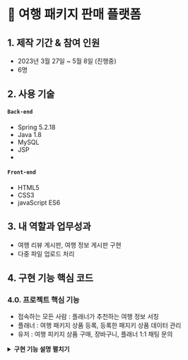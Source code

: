 # :pushpin: 여행 패키지 판매 플랫폼


## 1. 제작 기간 & 참여 인원
- 2023년 3월 27일 ~ 5월 8일 (진행중)
- 6명


## 2. 사용 기술
#### `Back-end`
  - Spring 5.2.18
  - Java 1.8
  - MySQL 
  - JSP
  - 
#### `Front-end`
  - HTML5
  - CSS3
  - javaScript ES6


## 3. 내 역할과 업무성과
- 여행 리뷰 게시판, 여행 정보 게시판 구현
- 다중 파일 업로드 처리

## 4. 구현 기능 핵심 코드 

### 4.0. 프로젝트 핵심 기능
- 접속하는 모든 사람 : 플래너가 추천하는 여행 정보 서칭 
- 플래너 : 여행 패키지 상품 등록, 등록한 패지키 상품 데이터 관리
- 유저 : 여행 피키지 상품 구매, 장바구니, 플래너 1:1 채팅 문의

<details>
<summary><b>구현 기능 설명 펼치기</b></summary>
<div markdown="1">

### 4.1. 전체 흐름
/ MVC 모델2 이미지 올리기 

### 4.2. 비디오 스트리밍 기능(미완성)

<details>
<summary> <b>Router</b> </summary>

```javascript
//get
browseRouter.get("/video", videos);
```

</details>

<details>
<summary> <b>Controller&Model</b> </summary>

```javascript
// 동영상 파일 경로 생성 함수
const getVideoPath = (id) => {
    return `videos/${id}.mp4`;
  };
  
  // 동영상 스트리밍을 처리하는 핸들러 함수
  const videos = async function (req, res) {
    try {
      const id = parseInt(req.params.id);
      const { range } = req.headers;
  
      // id가 숫자가 아닐 경우 400 오류 반환
      if (isNaN(id)) {
        return res.status(400).send("Invalid ID");
      }
  
      // 동영상 파일 경로 생성
      const videoPath = getVideoPath(id);
      const stat = fs.statSync(videoPath);
      const fileSize = stat.size;
      const CHUNK_SIZE = 10 ** 6; // 1MB
  
      // range 헤더에서 시작 지점(start) 추출
      const start = Number(range.replace(/\D/g, ""));
  
      // range 헤더에서 끝 지점(end) 추출하거나 파일 크기 - 1 지점으로 설정
      const end = Math.min(start + CHUNK_SIZE, fileSize - 1);
  
      // 요청한 범위가 파일 크기를 넘어설 경우 416 오류 반환
      if (start >= fileSize || end >= fileSize) { 
        return res.status(416).send("Requested Range Not Satisfiable");
      }
  
      // 응답 헤더 설정
      const contentLength = end - start + 1;
      const headers = {
        "Content-Range": `bytes ${start}-${end}/${fileSize}`,
        "Accept-Ranges": "bytes",
        "Content-Length": contentLength,
        "Content-Type": "video/mp4",
      };
      res.writeHead(206, headers);
  
      // 동영상 파일 읽기 스트림 생성
      const videoStream = fs.createReadStream(videoPath, { start, end });
  
      // 파일 읽기 스트림에서 에러 발생 시 500 오류 반환
      videoStream.on("error", (err) => {
        console.error(err);
        res.status(500).send("Internal Server Error");
      });
  
      // 파일 읽기 스트림과 응답 스트림을 연결하여 동영상 스트리밍 반환
      videoStream.pipe(res);
    } catch (err) {
      // 예기치 않은 에러 발생 시 500 오류 반환
      console.error(err);
      res.status(500).send("Internal Server Error");
    }
  };
```
</details>

</br>

## 5. 프로젝트 진행하며 어려웠던 점과 좋았던 점

### 5.1. **비디오 스트리밍 방법에 대한 문제**

#### 5.1.1. 해결방법

#### 5.1.2. 결과 

#### 5.1.3. 원인 

#### 5.1.4. 결론

### 5.2. 좋았던 점

</div>
</details>

</br>


